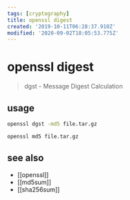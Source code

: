 ```yaml
---
tags: [cryptography]
title: openssl digest
created: '2019-10-11T06:28:37.910Z'
modified: '2020-09-02T18:05:53.775Z'
---
```


# openssl digest

> dgst - Message Digest Calculation

## usage
```sh
openssl dgst -md5 file.tar.gz

openssl md5 file.tar.gz
```

## see also
- [[openssl]]
- [[md5sum]]
- [[sha256sum]]
